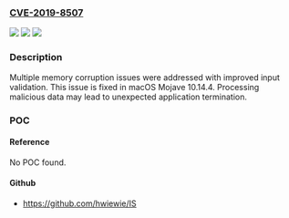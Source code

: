 ### [CVE-2019-8507](https://cve.mitre.org/cgi-bin/cvename.cgi?name=CVE-2019-8507)
![](https://img.shields.io/static/v1?label=Product&message=macOS&color=blue)
![](https://img.shields.io/static/v1?label=Version&message=%3C%20macOS%20Mojave%2010.14.4%20&color=brighgreen)
![](https://img.shields.io/static/v1?label=Vulnerability&message=Processing%20malicious%20data%20may%20lead%20to%20unexpected%20application%20termination&color=brighgreen)

### Description

Multiple memory corruption issues were addressed with improved input validation. This issue is fixed in macOS Mojave 10.14.4. Processing malicious data may lead to unexpected application termination.

### POC

#### Reference
No POC found.

#### Github
- https://github.com/hwiewie/IS

